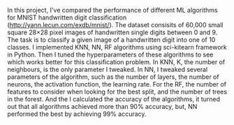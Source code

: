 In this project, I've compared the performance of different ML algorithms for MNIST handwritten digit classification (http://yann.lecun.com/exdb/mnist/). The dataset consisits of 60,000 small square 28×28 pixel images of handwritten single digits between 0 and 9. The task is to classify a given image of a handwritten digit into one of 10 classes. I implemented KNN, NN, RF algorithms using sci-kitearn framework in Python. Then I tuned the hyperparameters of these algorithms to see which works better for this classification problem. In KNN, K, the number of neighbours, is the only parameter I tweaked. In NN, I tweaked several parameters of the algorithm, such as the number of layers, the number of neurons, the activation function, the learning rate. For the RF, the number of features to consider when looking for the best split, and the number of trees in the forest. And the I calculated the accuracy of the algorithms, it turned out that all algorithms achieved more than 90% accuracy, but, NN performed the best by achieving 99% accuracy. 

